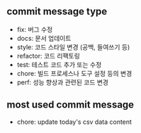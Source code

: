 ## commit message type
- fix: 버그 수정
- docs: 문서 업데이트
- style: 코드 스타일 변경 (공백, 들여쓰기 등)
- refactor: 코드 리팩토링
- test: 테스트 코드 추가 또는 수정
- chore: 빌드 프로세스나 도구 설정 등의 변경
- perf: 성능 향상과 관련된 코드 변경

## most used commit message
- chore: update today's csv data content
